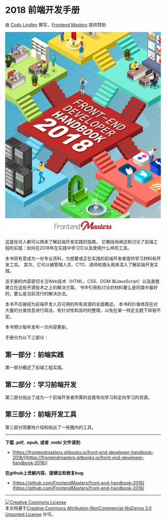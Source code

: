# 2018 前端开发手册

由 [Cody Lindley](http://codylindley.com/)  撰写，[Frontend Masters](https://frontendmasters.com/) 提供赞助

![](cover.jpg)

这是任何人都可以用来了解前端开发实践的指南。 它概括地阐述和讨论了前端工程的实践：如何在2018年在实践中学习它以及使用什么样的工具。

本书将有意成为一份专业资料，为想要或正在实践的前端开发者提供学习材料和开发工具。 其次，它可以被管理人员、CTO、讲师和猎头用来深入了解前端开发实践。

该手册的内容密切关注Web技术（HTML、CSS、DOM 和JavaScript）以及直接建立在这些开源技术之上的解决方案。 书中引用和讨论的材料要么是同类中最好的，要么是当前流行的解决办法。

本书不应被视为前端开发人员可用的所有资源的全面概述。 本书的价值体现在对大量的分类信息进行简洁、有针对性和及时的整理，以免在某一特定主题下徘徊不定。

本书预计每年发布一次内容更新。

手册分为以下三部分：

第一部分：前端实践
---
第一部分概述了前端工程实践。

第二部分：学习前端开发
---
第二部分指出了成为一个前端开发者所需的自我导向学习和定向学习的资源。

第三部分：前端开发工具
---
第三部分简要地介绍和指出了一些圈內的工具。

***
 
**下载 .pdf, .epub, 或者 .mobi 文件请到**:

* [https://frontendmasters.gitbooks.io/front-end-developer-handbook-2018/](https://frontendmasters.gitbooks.io/front-end-developer-handbook-2018/)

**在github上贡献内容、提建议和修复bug**:

* [https://github.com/FrontendMasters/front-end-handbook-2018](https://github.com/FrontendMasters/front-end-handbook-2018)

***

<a rel="license" href="http://creativecommons.org/licenses/by-nc-nd/3.0/"><img alt="Creative Commons License" style="border-width:0" src="https://i.creativecommons.org/l/by-nc-nd/3.0/88x31.png" /></a><br />本文档基于<a rel="license" href="http://creativecommons.org/licenses/by-nc-nd/3.0/">Creative Commons Attribution-NonCommercial-NoDerivs 3.0 Unported License</a> 许可。
